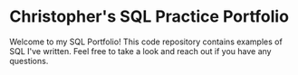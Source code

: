 # Christopher's SQL Practice Portfolio
Welcome to my SQL Portfolio! This code repository contains examples of SQL I've written. Feel free to take a look and reach out if you have any questions. 
